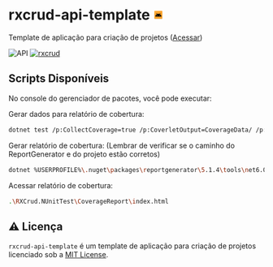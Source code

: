 # rxcrud-api-template <img alt="rxcrud" height="20" src="./rxcrud.png">
Template de aplicação para criação de projetos (<a href="https://rxcrud-api-template.herokuapp.com/swagger/index.html" target="_blank">Acessar</a>)

![API ](https://img.shields.io/badge/API-C%23%20%2B%20.Net%20Core-blue)
[![rxcrud](https://github.com/rxcrud/rxcrud-api-template/actions/workflows/rxcrud.yml/badge.svg)](https://github.com/rxcrud/rxcrud-api-template/actions/workflows/rxcrud.yml)

## Scripts Disponíveis

No console do gerenciador de pacotes, você pode executar:

Gerar dados para relatório de cobertura:

```bash
dotnet test /p:CollectCoverage=true /p:CoverletOutput=CoverageData/ /p:CoverletOutputFormat=opencover
```

Gerar relatório de cobertura: (Lembrar de verificar se o caminho do ReportGenerator
e do projeto estão corretos)

```bash
dotnet %USERPROFILE%\.nuget\packages\reportgenerator\5.1.4\tools\net6.0\ReportGenerator.dll "-reports:.\RXCrud.NUnitTest\CoverageData\coverage.opencover.xml" "-targetdir:.\RXCrud.NUnitTest\CoverageReport" -reporttypes:Html
```

Acessar relatório de cobertura:

```bash
.\RXCrud.NUnitTest\CoverageReport\index.html
```

## ⚠️ Licença
`rxcrud-api-template` é um template de aplicação para criação de projetos licenciado sob a [MIT License](./LICENSE).